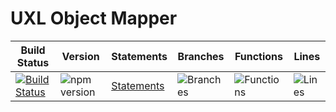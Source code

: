 # UXL Object Mapper

| Build Status                                                                                                                  | Version                                                                                                                              | Statements                                   | Branches                                  | Functions                                   | Lines                               |
| ----------------------------------------------------------------------------------------------------------------------------- | ------------------------------------------------------------------------------------------------------------------------------------ | -------------------------------------------- | ----------------------------------------- | ------------------------------------------- | ----------------------------------- |
| [![Build Status](https://api.travis-ci.org/uxland/uxl-object-mapper.svg)](https://api.travis-ci.org/uxland/uxl-object-mapper) | ![![npm version](https://badge.fury.io/js/%40uxland%2Fuxl-object-mapper.svg)](https://badge.fury.io/js/%40uxland%2Fuxl-fetch-client) | [Statements](https://img.shields.io/badge/Coverage-100%25-brightgreen.svg 'Make me better!') | ![Branches](https://img.shields.io/badge/Coverage-100%25-brightgreen.svg 'Make me better!') | ![Functions](https://img.shields.io/badge/Coverage-100%25-brightgreen.svg 'Make me better!') | ![Lines](https://img.shields.io/badge/Coverage-100%25-brightgreen.svg 'Make me better!') |
